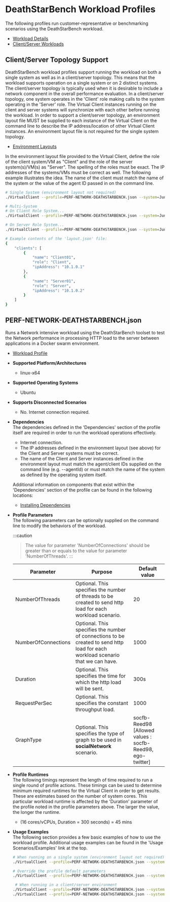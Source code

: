 ﻿# DeathStarBench Workload Profiles
The following profiles run customer-representative or benchmarking scenarios using the DeathStarBench workload.  

* [Workload Details](./deathstarbench.md)  
* [Client/Server Workloads](../../guides/0020-client-server.md)

## Client/Server Topology Support
DeathStarBench workload profiles support running the workload on both a single system as well as in a client/server topology. This means that the workload supports
operation on a single system or on 2 distinct systems. The client/server topology is typically used when it is desirable to include a network component in the
overall performance evaluation. In a client/server topology, one system operates in the 'Client' role making calls to the system operating in the 'Server' role. 
The Virtual Client instances running on the client and server systems will synchronize with each other before running the workload. In order to support a client/server topology,
an environment layout file MUST be supplied to each instance of the Virtual Client on the command line to describe the IP address/location of other Virtual Client instances. An
environment layout file is not required for the single system topology.

* [Environment Layouts](../../guides/0020-client-server.md)

In the environment layout file provided to the Virtual Client, define the role of the client system/VM as "Client" and the role of the server system(s)/VM(s) as "Server".
The spelling of the roles must be exact. The IP addresses of the systems/VMs must be correct as well. The following example illustrates the
idea. The name of the client must match the name of the system or the value of the agent ID passed in on the command line.

``` bash
# Single System (environment layout not required)
./VirtualClient --profile=PERF-NETWORK-DEATHSTARBENCH.json --system=Juno --timeout=1440

# Multi-System
# On Client Role System...
./VirtualClient --profile=PERF-NETWORK-DEATHSTARBENCH.json --system=Juno --timeout=1440 --clientId=Client01 --layoutPath=/any/path/to/layout.json

# On Server Role System...
./VirtualClient --profile=PERF-NETWORK-DEATHSTARBENCH.json --system=Juno --timeout=1440 --clientId=Server01 --layoutPath=/any/path/to/layout.json

# Example contents of the 'layout.json' file:
{
    "clients": [
        {
            "name": "Client01",
            "role": "Client",
            "ipAddress": "10.1.0.1"
        },
        {
            "name": "Server01",
            "role": "Server",
            "ipAddress": "10.1.0.2"
        }
    ]
}
```

## PERF-NETWORK-DEATHSTARBENCH.json
Runs a Network intensive workload using the DeathStarBench toolset to test the Network performance in processing HTTP load to 
the server between applications in a Docker swarm environment.

* [Workload Profile](https://github.com/microsoft/VirtualClient/blob/main/src/VirtualClient/VirtualClient.Main/profiles/PERF-NETWORK-DEATHSTARBENCH.json) 

* **Supported Platform/Architectures**
  * linux-x64

* **Supported Operating Systems**
   * Ubuntu

* **Supports Disconnected Scenarios**  
  * No. Internet connection required.

* **Dependencies**  
  The dependencies defined in the 'Dependencies' section of the profile itself are required in order to run the workload operations effectively.
  * Internet connection.
  * The IP addresses defined in the environment layout (see above) for the Client and Server systems must be correct.
  * The name of the Client and Server instances defined in the environment layout must match the agent/client IDs supplied on the command line (e.g. --agentId)
    or must match the name of the system as defined by the operating system itself.

  Additional information on components that exist within the 'Dependencies' section of the profile can be found in the following locations:
  * [Installing Dependencies](https://microsoft.github.io/VirtualClient/docs/category/dependencies/)

* **Profile Parameters**  
  The following parameters can be optionally supplied on the command line to modify the behaviors of the workload.

  :::caution
  > The value for parameter 'NumberOfConnections' should be greater than or equals to the value for parameter 'NumberOfThreads'.
  :::

  | Parameter                 | Purpose                                                                         | Default value |
  |---------------------------|---------------------------------------------------------------------------------|---------------|
  | NumberOfThreads           | Optional. This specifies the number of threads to be created to send http load for each workload scenario. | 20
  | NumberOfConnections        | Optional. This specifies the number of connections to be created to send http load for each workload scenario that we can have. | 1000
  | Duration                   | Optional. This specifies the time for which the http load will be sent. | 300s
  | RequestPerSec          | Optional. This specifies the constant throughput load. | 1000 
  | GraphType           | Optional. This specifies the type of graph to be used in **socialNetwork** scenario. | socfb-Reed98 [Allowed values : socfb-Reed98, ego-twitter] |

* **Profile Runtimes**  
  The following timings represent the length of time required to run a single round of profile actions. These timings can be used to determine
  minimum required runtimes for the Virtual Client in order to get results. These are estimates based on the number of system cores.
  This particular workload runtime is affected by the 'Duration' parameter of the profile noted in the profile parameters above. The larger the value, 
  the longer the runtime.

  * (16 cores/vCPUs, Duration = 300 seconds) = 45 mins

* **Usage Examples**  
  The following section provides a few basic examples of how to use the workload profile. Additional usage examples can be found in the
  'Usage Scenarios/Examples' link at the top.

  ``` bash
  # When running on a single system (environment layout not required)
  ./VirtualClient --profile=PERF-NETWORK-DEATHSTARBENCH.json --system=Demo --timeout=1440 --packageStore="{BlobConnectionString|SAS Uri}"

  # Override the profile default parameters
  ./VirtualClient --profile=PERF-NETWORK-DEATHSTARBENCH.json --system=Demo --timeout=1440 --packageStore="{BlobConnectionString|SAS Uri}" --parameters="Duration=60s,,,NumberOfThreads=2,,,NumberOfConnections=100"

   # When running in a client/server environment
  ./VirtualClient --profile=PERF-NETWORK-DEATHSTARBENCH.json --system=Demo --timeout=1440 --clientId=Client01 --packageStore="{BlobConnectionString|SAS Uri}" --layoutPath="/any/path/to/layout.json"
  ./VirtualClient --profile=PERF-NETWORK-DEATHSTARBENCH.json --system=Demo --timeout=1440 --clientId=Server01 --packageStore="{BlobConnectionString|SAS Uri}" --layoutPath="/any/path/to/layout.json"
  ```
